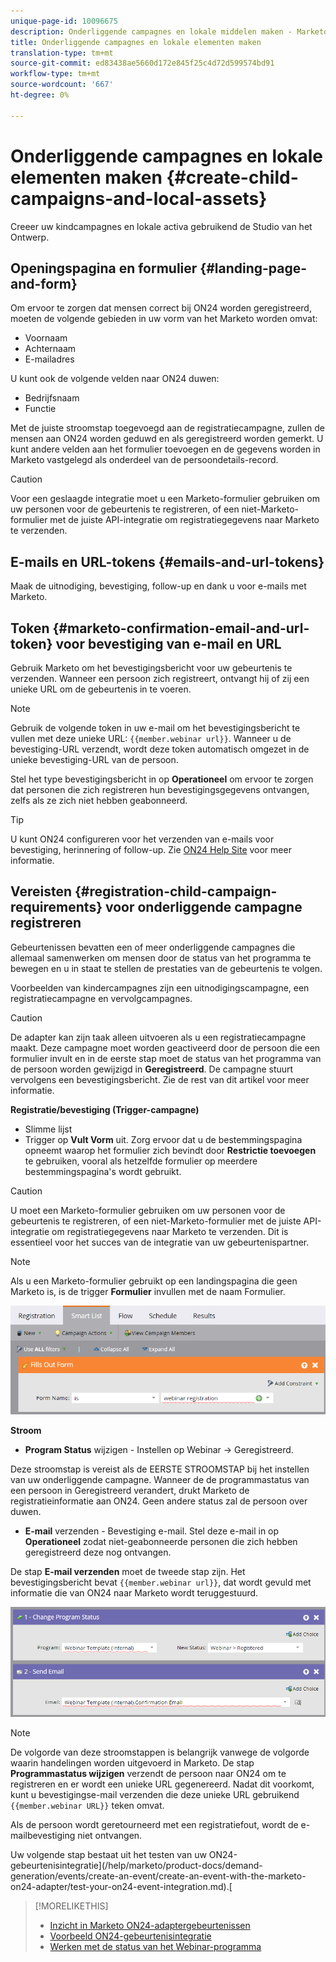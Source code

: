 ```yaml
---
unique-page-id: 10096675
description: Onderliggende campagnes en lokale middelen maken - Marketo Docs - Productdocumentatie
title: Onderliggende campagnes en lokale elementen maken
translation-type: tm+mt
source-git-commit: ed83438ae5660d172e845f25c4d72d599574bd91
workflow-type: tm+mt
source-wordcount: '667'
ht-degree: 0%

---
```



# Onderliggende campagnes en lokale elementen maken {#create-child-campaigns-and-local-assets}

Creeer uw kindcampagnes en lokale activa gebruikend de Studio van het Ontwerp.

## Openingspagina en formulier {#landing-page-and-form}

Om ervoor te zorgen dat mensen correct bij ON24 worden geregistreerd, moeten de volgende gebieden in uw vorm van het Marketo worden omvat:

* Voornaam
* Achternaam
* E-mailadres

U kunt ook de volgende velden naar ON24 duwen:

* Bedrijfsnaam
* Functie

Met de juiste stroomstap toegevoegd aan de registratiecampagne, zullen de mensen aan ON24 worden geduwd en als geregistreerd worden gemerkt. U kunt andere velden aan het formulier toevoegen en de gegevens worden in Marketo vastgelegd als onderdeel van de persoondetails-record.

>[!CAUTION]
>
>Voor een geslaagde integratie moet u een Marketo-formulier gebruiken om uw personen voor de gebeurtenis te registreren, of een niet-Marketo-formulier met de juiste API-integratie om registratiegegevens naar Marketo te verzenden.

## E-mails en URL-tokens {#emails-and-url-tokens}

Maak de uitnodiging, bevestiging, follow-up en dank u voor e-mails met Marketo.

## Token {#marketo-confirmation-email-and-url-token} voor bevestiging van e-mail en URL

Gebruik Marketo om het bevestigingsbericht voor uw gebeurtenis te verzenden. Wanneer een persoon zich registreert, ontvangt hij of zij een unieke URL om de gebeurtenis in te voeren.

>[!NOTE]
>
>Gebruik de volgende token in uw e-mail om het bevestigingsbericht te vullen met deze unieke URL: `{{member.webinar url}}`. Wanneer u de bevestiging-URL verzendt, wordt deze token automatisch omgezet in de unieke bevestiging-URL van de persoon.
>
>Stel het type bevestigingsbericht in op **Operationeel** om ervoor te zorgen dat personen die zich registreren hun bevestigingsgegevens ontvangen, zelfs als ze zich niet hebben geabonneerd.

>[!TIP]
>
>U kunt ON24 configureren voor het verzenden van e-mails voor bevestiging, herinnering of follow-up. Zie [ON24 Help Site](https://webcastelitehelp.on24.com) voor meer informatie.

## Vereisten {#registration-child-campaign-requirements} voor onderliggende campagne registreren

Gebeurtenissen bevatten een of meer onderliggende campagnes die allemaal samenwerken om mensen door de status van het programma te bewegen en u in staat te stellen de prestaties van de gebeurtenis te volgen.

Voorbeelden van kindercampagnes zijn een uitnodigingscampagne, een registratiecampagne en vervolgcampagnes.

>[!CAUTION]
>
>De adapter kan zijn taak alleen uitvoeren als u een registratiecampagne maakt. Deze campagne moet worden geactiveerd door de persoon die een formulier invult en in de eerste stap moet de status van het programma van de persoon worden gewijzigd in **Geregistreerd**. De campagne stuurt vervolgens een bevestigingsbericht. Zie de rest van dit artikel voor meer informatie.

**Registratie/bevestiging (Trigger-campagne)**

* Slimme lijst
* Trigger op **Vult Vorm** uit. Zorg ervoor dat u de bestemmingspagina opneemt waarop het formulier zich bevindt door **Restrictie toevoegen** te gebruiken, vooral als hetzelfde formulier op meerdere bestemmingspagina&#39;s wordt gebruikt.

>[!CAUTION]
>
>U moet een Marketo-formulier gebruiken om uw personen voor de gebeurtenis te registreren, of een niet-Marketo-formulier met de juiste API-integratie om registratiegegevens naar Marketo te verzenden. Dit is essentieel voor het succes van de integratie van uw gebeurtenispartner.

>[!NOTE]
>
>Als u een Marketo-formulier gebruikt op een landingspagina die geen Marketo is, is de trigger **Formulier** invullen met de naam Formulier.

![](assets/image2015-12-22-15-3a20-3a51.png)

**Stroom**

* **Program Status**  wijzigen - Instellen op Webinar -> Geregistreerd.

Deze stroomstap is vereist als de EERSTE STROOMSTAP bij het instellen van uw onderliggende campagne. Wanneer de de programmastatus van een persoon in Geregistreerd verandert, drukt Marketo de registratieinformatie aan ON24. Geen andere status zal de persoon over duwen.

* **E-mail**  verzenden - Bevestiging e-mail. Stel deze e-mail in op **Operationeel** zodat niet-geabonneerde personen die zich hebben geregistreerd deze nog ontvangen.

De stap **E-mail verzenden** moet de tweede stap zijn. Het bevestigingsbericht bevat `{{member.webinar url}}`, dat wordt gevuld met informatie die van ON24 naar Marketo wordt teruggestuurd.

![](assets/image2015-12-22-15-3a29-3a50.png)

>[!NOTE]
>
>De volgorde van deze stroomstappen is belangrijk vanwege de volgorde waarin handelingen worden uitgevoerd in Marketo. De stap **Programmastatus wijzigen** verzendt de persoon naar ON24 om te registreren en er wordt een unieke URL gegenereerd. Nadat dit voorkomt, kunt u bevestigingse-mail verzenden die deze unieke URL gebruikend `{{member.webinar URL}}` teken omvat.
>
>Als de persoon wordt geretourneerd met een registratiefout, wordt de e-mailbevestiging niet ontvangen.

Uw volgende stap bestaat uit het testen van uw ON24-gebeurtenisintegratie](/help/marketo/product-docs/demand-generation/events/create-an-event/create-an-event-with-the-marketo-on24-adapter/test-your-on24-event-integration.md).[

>[!MORELIKETHIS]
>
>* [Inzicht in Marketo ON24-adaptergebeurtenissen](/help/marketo/product-docs/demand-generation/events/create-an-event/create-an-event-with-the-marketo-on24-adapter/understanding-marketo-on24-adapter-events.md)
>* [Voorbeeld ON24-gebeurtenisintegratie](/help/marketo/product-docs/demand-generation/events/create-an-event/create-an-event-with-the-marketo-on24-adapter/example-on24-event-integration.md)
>* [Werken met de status van het Webinar-programma](/help/marketo/product-docs/demand-generation/events/create-an-event/create-an-event-with-the-marketo-on24-adapter/understanding-webinar-program-statuses.md)


